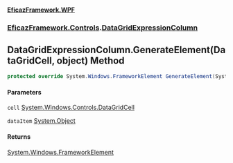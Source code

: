 #### [EficazFramework.WPF](EficazFrameworkWPF.md 'EficazFramework WPF')
### [EficazFramework.Controls](EficazFrameworkWPF.md#EficazFramework.Controls 'EficazFramework.Controls').[DataGridExpressionColumn](EficazFramework.Controls/DataGridExpressionColumn.md 'EficazFramework.Controls.DataGridExpressionColumn')

## DataGridExpressionColumn.GenerateElement(DataGridCell, object) Method

```csharp
protected override System.Windows.FrameworkElement GenerateElement(System.Windows.Controls.DataGridCell cell, object dataItem);
```
#### Parameters

<a name='EficazFramework.Controls.DataGridExpressionColumn.GenerateElement(System.Windows.Controls.DataGridCell,object).cell'></a>

`cell` [System.Windows.Controls.DataGridCell](https://docs.microsoft.com/en-us/dotnet/api/System.Windows.Controls.DataGridCell 'System.Windows.Controls.DataGridCell')

<a name='EficazFramework.Controls.DataGridExpressionColumn.GenerateElement(System.Windows.Controls.DataGridCell,object).dataItem'></a>

`dataItem` [System.Object](https://docs.microsoft.com/en-us/dotnet/api/System.Object 'System.Object')

#### Returns
[System.Windows.FrameworkElement](https://docs.microsoft.com/en-us/dotnet/api/System.Windows.FrameworkElement 'System.Windows.FrameworkElement')